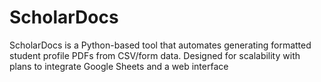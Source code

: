 # ScholarDocs
ScholarDocs is a Python-based tool that automates generating formatted student profile PDFs from CSV/form data. Designed for scalability with plans to integrate Google Sheets and a web interface

